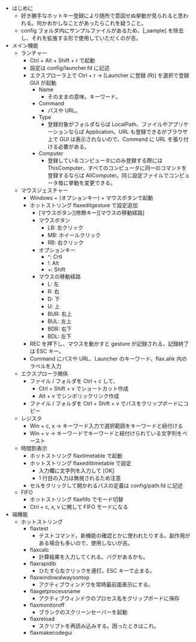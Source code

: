 - はじめに
	- 好き勝手なホットキー登録により随所で意図せぬ挙動が見られると思われる。何かおかしなことがあったらこれを疑うこと。
	- config フォルダ内にサンプルファイルがあるため、[_sample] を除去し、それを拡張する形で使用していただくのが吉。
- メイン機能
	- ランチャー
		- Ctrl + Alt + Shift + r で起動
		- 設定は config/launcher.fd に記述
		- エクスプローラ上で Ctrl + r -> [Launcher に登録 (R)] を選択で登録 GUI が起動
			- Name
				- そのままの意味。キーワード。
			- Command
				- パスや URL。
			- Type
				- 登録対象がフォルダならば LocalPath、ファイルやアプリケーションならば Application。URL も登録できるがブラウザ上で GUI は表示されないので、Command に URL を張り付ける必要がある。
			- Computer
				- 登録しているコンピュータにのみ登録する際には ThisComputer、すべてのコンピュータに同一のコマンドを登録するならば AllComputer。同じ設定ファイルでコンピュータ毎に挙動を変更できる。
	- マウスジェスチャー
		- Windows + (オプションキー) + マウスボタンで起動
		- ホットストリング flaxeditgesture で設定追加
			- [マウスボタン][修飾キー][マウスの移動経路]
			- マウスボタン
				- LB: 左クリック
				- MB: ホイールクリック
				- RB: 右クリック
			- オプションキー
				- ^: Crtl
				- !: Alt
				- +: Shift
			- マウスの移動経路
				- L: 左
				- R: 右
				- D: 下
				- U: 上
				- BUR: 右上
				- BUL: 左上
				- BDR: 右下
				- BDL: 左下
		- REC を押下し、マウスを動かすと gesture が記録される。記録終了は ESC キー。
		- Command にパスや URL、Launcher のキーワード、flax.ahk 内のラベルを入力
	- エクスプローラ関係
		- ファイル / フォルダを Ctrl + c して、
			- Ctrl + Shift + v でショートカット作成
			- Alt + v でシンボリックリンク作成
		- ファイル / フォルダを Ctrl + Shift + v でパスをクリップボードにコピー
	- レジスタ
		- Win + c, x -> キーワード入力で選択範囲をキーワードと紐付ける
		- Win + v -> キーワードでキーワードと紐付けられている文字列をペースト
	- 時間割表示
		- ホットストリング flaxtimetable で起動
		- ホットストリング flaxedittimetable で設定
			- 入力欄に文字列を入力して [OK]
			- 1 行目の入力は無視されるため注意
		- セルをクリックして開かれるパスの定義は config/path.fd に記述
	- FIFO
		- ホットストリング flaxfifo でモード切替
		- Ctrl + c, x, v に関して FIFO モードになる
- 端機能
	- ホットストリング
		- flaxtest
			- テストコマンド。新機能の確認とかに使われたりする。副作用がある場合も多いので、使用しないが吉。
		- flaxcalc
			- 計算結果を入力してくれる。バグがあるかも。
		- flaxrapidlb
			- ひたすら左クリックを連打。ESC キーで止まる。
		- flaxwindowalwaysontop
			- アクティブウィンドウを常時最前面表示にする。
		- flaxgetprocessname
			- アクティブウィンドウのプロセス名をクリップボードに保存
		- flaxmonitoroff
			- ブランクのスクリーンセーバーを起動
		- flaxreload
			- スクリプトを再読み込みする。困ったときはこれ。
		- flaxmakecodegui
